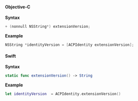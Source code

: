 #### Objective-C

**Syntax**

```objectivec
+ (nonnull NSString*) extensionVersion;
```

**Example**

```objectivec
NSString *identityVersion = [ACPIdentity extensionVersion];
```

#### Swift

**Syntax**

```swift
static func extensionVersion() -> String
```

**Example**

```swift
let identityVersion  = ACPIdentity.extensionVersion()
```